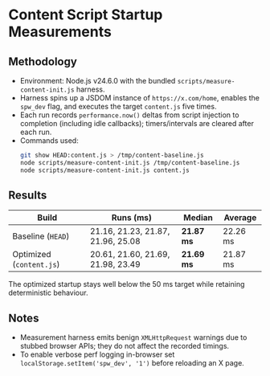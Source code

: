 # Content Script Startup Measurements

## Methodology
- Environment: Node.js v24.6.0 with the bundled `scripts/measure-content-init.js` harness.
- Harness spins up a JSDOM instance of `https://x.com/home`, enables the `spw_dev` flag, and executes the target `content.js` five times.
- Each run records `performance.now()` deltas from script injection to completion (including idle callbacks); timers/intervals are cleared after each run.
- Commands used:
  ```bash
  git show HEAD:content.js > /tmp/content-baseline.js
  node scripts/measure-content-init.js /tmp/content-baseline.js
  node scripts/measure-content-init.js content.js
  ```

## Results

| Build | Runs (ms) | Median | Average |
| --- | --- | --- | --- |
| Baseline (`HEAD`) | 21.16, 21.23, 21.87, 21.96, 25.08 | **21.87 ms** | 22.26 ms |
| Optimized (`content.js`) | 20.61, 21.60, 21.69, 21.98, 23.49 | **21.69 ms** | 21.87 ms |
The optimized startup stays well below the 50 ms target while retaining deterministic behaviour.


## Notes
- Measurement harness emits benign `XMLHttpRequest` warnings due to stubbed browser APIs; they do not affect the recorded timings.
- To enable verbose perf logging in-browser set `localStorage.setItem('spw_dev', '1')` before reloading an X page.

